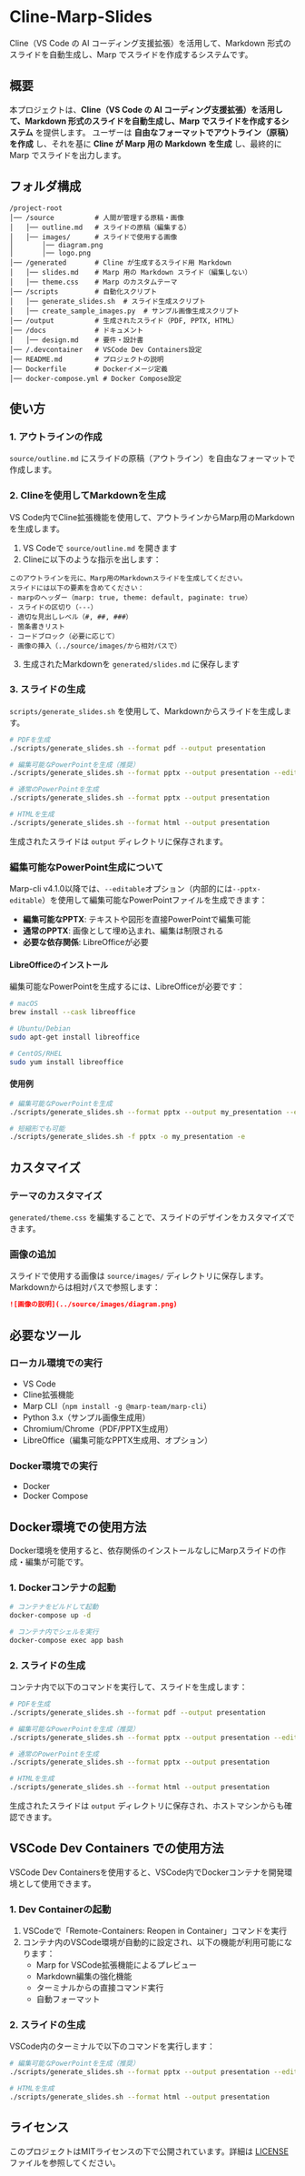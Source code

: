 # Cline-Marp-Slides

Cline（VS Code の AI コーディング支援拡張）を活用して、Markdown 形式のスライドを自動生成し、Marp でスライドを作成するシステムです。

## 概要

本プロジェクトは、**Cline（VS Code の AI コーディング支援拡張）を活用して、Markdown 形式のスライドを自動生成し、Marp でスライドを作成するシステム** を提供します。
ユーザーは **自由なフォーマットでアウトライン（原稿）を作成** し、それを基に **Cline が Marp 用の Markdown を生成** し、最終的に Marp でスライドを出力します。

## フォルダ構成

```
/project-root
│── /source          # 人間が管理する原稿・画像
│   │── outline.md   # スライドの原稿（編集する）
│   │── images/      # スライドで使用する画像
│       │── diagram.png
│       │── logo.png
│── /generated       # Cline が生成するスライド用 Markdown
│   │── slides.md    # Marp 用の Markdown スライド（編集しない）
│   │── theme.css    # Marp のカスタムテーマ
│── /scripts         # 自動化スクリプト
│   │── generate_slides.sh  # スライド生成スクリプト
│   │── create_sample_images.py  # サンプル画像生成スクリプト
│── /output          # 生成されたスライド（PDF, PPTX, HTML）
│── /docs            # ドキュメント
│   │── design.md    # 要件・設計書
│── /.devcontainer   # VSCode Dev Containers設定
│── README.md        # プロジェクトの説明
│── Dockerfile       # Dockerイメージ定義
│── docker-compose.yml # Docker Compose設定
```

## 使い方

### 1. アウトラインの作成

`source/outline.md` にスライドの原稿（アウトライン）を自由なフォーマットで作成します。

### 2. Clineを使用してMarkdownを生成

VS Code内でCline拡張機能を使用して、アウトラインからMarp用のMarkdownを生成します。

1. VS Codeで `source/outline.md` を開きます
2. Clineに以下のような指示を出します：

```
このアウトラインを元に、Marp用のMarkdownスライドを生成してください。
スライドには以下の要素を含めてください：
- marpのヘッダー（marp: true, theme: default, paginate: true）
- スライドの区切り（---）
- 適切な見出しレベル（#, ##, ###）
- 箇条書きリスト
- コードブロック（必要に応じて）
- 画像の挿入（../source/images/から相対パスで）
```

3. 生成されたMarkdownを `generated/slides.md` に保存します

### 3. スライドの生成

`scripts/generate_slides.sh` を使用して、Markdownからスライドを生成します。

```bash
# PDFを生成
./scripts/generate_slides.sh --format pdf --output presentation

# 編集可能なPowerPointを生成（推奨）
./scripts/generate_slides.sh --format pptx --output presentation --editable

# 通常のPowerPointを生成
./scripts/generate_slides.sh --format pptx --output presentation

# HTMLを生成
./scripts/generate_slides.sh --format html --output presentation
```

生成されたスライドは `output` ディレクトリに保存されます。

### 編集可能なPowerPoint生成について

Marp-cli v4.1.0以降では、`--editable`オプション（内部的には`--pptx-editable`）を使用して編集可能なPowerPointファイルを生成できます：

- **編集可能なPPTX**: テキストや図形を直接PowerPointで編集可能
- **通常のPPTX**: 画像として埋め込まれ、編集は制限される
- **必要な依存関係**: LibreOfficeが必要

#### LibreOfficeのインストール

編集可能なPowerPointを生成するには、LibreOfficeが必要です：

```bash
# macOS
brew install --cask libreoffice

# Ubuntu/Debian
sudo apt-get install libreoffice

# CentOS/RHEL
sudo yum install libreoffice
```

#### 使用例

```bash
# 編集可能なPowerPointを生成
./scripts/generate_slides.sh --format pptx --output my_presentation --editable

# 短縮形でも可能
./scripts/generate_slides.sh -f pptx -o my_presentation -e
```

## カスタマイズ

### テーマのカスタマイズ

`generated/theme.css` を編集することで、スライドのデザインをカスタマイズできます。

### 画像の追加

スライドで使用する画像は `source/images/` ディレクトリに保存します。
Markdownからは相対パスで参照します：

```markdown
![画像の説明](../source/images/diagram.png)
```

## 必要なツール

### ローカル環境での実行
- VS Code
- Cline拡張機能
- Marp CLI（`npm install -g @marp-team/marp-cli`）
- Python 3.x（サンプル画像生成用）
- Chromium/Chrome（PDF/PPTX生成用）
- LibreOffice（編集可能なPPTX生成用、オプション）

### Docker環境での実行
- Docker
- Docker Compose

## Docker環境での使用方法

Docker環境を使用すると、依存関係のインストールなしにMarpスライドの作成・編集が可能です。

### 1. Dockerコンテナの起動

```bash
# コンテナをビルドして起動
docker-compose up -d

# コンテナ内でシェルを実行
docker-compose exec app bash
```

### 2. スライドの生成

コンテナ内で以下のコマンドを実行して、スライドを生成します：

```bash
# PDFを生成
./scripts/generate_slides.sh --format pdf --output presentation

# 編集可能なPowerPointを生成（推奨）
./scripts/generate_slides.sh --format pptx --output presentation --editable

# 通常のPowerPointを生成
./scripts/generate_slides.sh --format pptx --output presentation

# HTMLを生成
./scripts/generate_slides.sh --format html --output presentation
```

生成されたスライドは `output` ディレクトリに保存され、ホストマシンからも確認できます。

## VSCode Dev Containers での使用方法

VSCode Dev Containersを使用すると、VSCode内でDockerコンテナを開発環境として使用できます。

### 1. Dev Containerの起動

1. VSCodeで「Remote-Containers: Reopen in Container」コマンドを実行
2. コンテナ内のVSCode環境が自動的に設定され、以下の機能が利用可能になります：
   - Marp for VSCode拡張機能によるプレビュー
   - Markdown編集の強化機能
   - ターミナルからの直接コマンド実行
   - 自動フォーマット

### 2. スライドの生成

VSCode内のターミナルで以下のコマンドを実行します：

```bash
# 編集可能なPowerPointを生成（推奨）
./scripts/generate_slides.sh --format pptx --output presentation --editable

# HTMLを生成
./scripts/generate_slides.sh --format html --output presentation
```

## ライセンス

このプロジェクトはMITライセンスの下で公開されています。詳細は [LICENSE](LICENSE) ファイルを参照してください。
